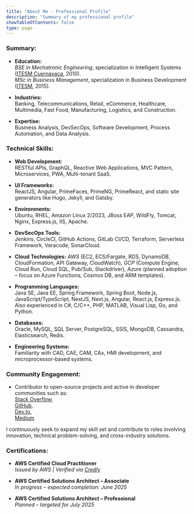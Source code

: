 ```yaml
---
title: "About Me - Professional Profile"
description: "Summary of my professional profile"
showTableOfContents: false
type: page
---
```


### Summary:
- **Education:**  
  _BSE in Mechatronic Engineering_, specialization in Intelligent Systems ([ITESM Cuernavaca](https://tec.mx/en/cuernavaca-campus), 2010).  
  _MSc in Business Management_, specialization in Business Development ([ITESM](https://tec.mx), 2015).

- **Industries:**  
  Banking, Telecommunications, Retail, eCommerce, Healthcare, Multimedia, Fast Food, Manufacturing, Logistics, and Construction.

- **Expertise:**  
  Business Analysis, DevSecOps, Software Development, Process Automation, and Data Analysis.

### Technical Skills:
- **Web Development:**  
  RESTful APIs, GraphQL, Reactive Web Applications, MVC Pattern, Microservices, PWA, Multi-tenant SaaS.

- **UI Frameworks:**  
  ReactJS, Angular, PrimeFaces, PrimeNG, PrimeReact, and static site generators like Hugo, Jekyll, and Gatsby.

- **Environments:**  
  Ubuntu, RHEL, Amazon Linux 2/2023, JBoss EAP, WildFly, Tomcat, Nginx, Express.js, IIS, Apache.

- **DevSecOps Tools:**  
  Jenkins, CircleCI, GitHub Actions, GitLab CI/CD, Terraform, Serverless Framework, Veracode, SonarCloud.

- **Cloud Technologies:** 
  _AWS_ (EC2, ECS/Fargate, RDS, DynamoDB, CloudFormation, API Gateway, CloudWatch), _GCP_ (Compute Engine, Cloud Run, Cloud SQL, Pub/Sub, Stackdriver), _Azure_ (planned adoption – focus on Azure Functions, Cosmos DB, and ARM templates).


- **Programming Languages:**  
  Java SE, Java EE, Spring Framework, Spring Boot, Node.js, JavaScript/TypeScript, NestJS, Next.js, Angular, React.js, Express.js.  
  Also experienced in C#, C/C++, PHP, MATLAB, Visual Lisp, Go, and Python.

- **Databases:**  
  Oracle, MySQL, SQL Server, PostgreSQL, SSIS, MongoDB, Cassandra, Elasticsearch, Redis.

- **Engineering Systems:**  
  Familiarity with CAD, CAE, CAM, CAx, HMI development, and microprocessor-based systems.

### Community Engagement:
- Contributor to open-source projects and active in developer communities such as:  
  [Stack Overflow](https://stackoverflow.com/users/7411342/koji-dinfinte),  
  [GitHub](https://github.com/eiakoji-me),  
  [Dev.to](https://dev.to/akojimsg),  
  [Medium](https://medium.com/@akojimsg)

I continuously seek to expand my skill set and contribute to roles involving innovation, technical problem-solving, and cross-industry solutions.

### Certifications:

- **AWS Certified Cloud Practitioner**  
  *Issued by AWS | Verified via [Credly](https://www.credly.com/badges/9311bc55-66fd-497b-b043-d19d84513db9/public_url)*

- **AWS Certified Solutions Architect – Associate**  
  *In progress – expected completion: June 2025*

- **AWS Certified Solutions Architect – Professional**  
  *Planned – targeted for July 2025*
